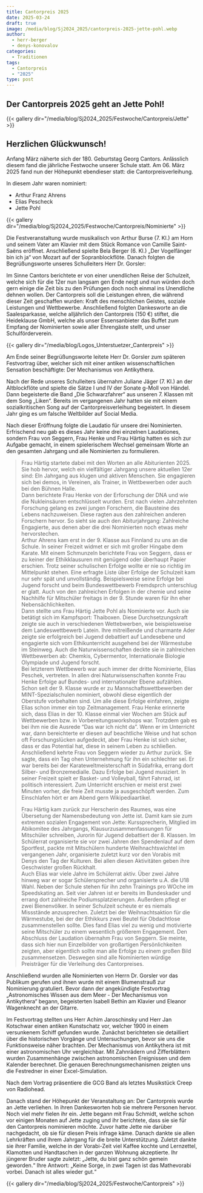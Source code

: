 ```yaml
---
title: Cantorpreis 2025
date: 2025-03-24
draft: true
image: /media/blog/Sj2024_2025/cantorpreis-2025-jette-pohl.webp
author:
  - herr-berger
  - denys-konovalov
categories:
  - Traditionen
tags:
  - Cantorpreis
  - "2025"
type: post
---
```

## Der Cantorpreis 2025 geht an Jette Pohl!

{{< gallery dir="/media/blog/Sj2024_2025/Festwoche/Cantorpreis/Jette" >}}

## Herzlichen Glückwunsch!

Anfang März näherte sich der 180. Geburtstag Georg Cantors. Anlässlich diesem fand die jährliche Festwoche unserer Schule statt. Am 06. März 2025 fand nun der Höhepunkt ebendieser statt: die Cantorpreisverleihung.

In diesem Jahr waren nominiert:

- Arthur Franz Ahrens
- Elias Pescheck
- Jette Pohl



{{< gallery dir="/media/blog/Sj2024_2025/Festwoche/Cantorpreis/Nominierte" >}}



Die Festveranstaltung wurde musikalisch von Arthur Burse (7. Kl.) am Horn und seinem Vater am Klavier mit dem Stück Romance von Camille Saint-Saëns eröffnet. Anschließend spielte Bela Berger (6. Kl.) „Der Vogelfänger bin ich ja“ von Mozart auf der Sopranblockflöte. Danach folgten die Begrüßungsworte unseres Schulleiters Herr Dr. Gorsler:

Im Sinne Cantors berichtete er von einer unendlichen Reise der Schulzeit, welche sich für die 12er nun langsam gen Ende neigt und nun würden doch gern einige die Zeit bis zu den Prüfungen doch noch einmal ins Unendliche dehnen wollen. Der Cantorpreis soll die Leistungen ehren, die während dieser Zeit geschaffen wurden: Kraft des menschlichen Geistes, soziale Leistungen und Wettbewerbe. Anschließend folgten Dankesworte an die Saalesparkasse, welche alljährlich den Cantorpreis (150 €) stiftet, die Heideklause GmbH, welche als unser Essensanbieter das Buffet zum Empfang der Nominierten sowie aller Ehrengäste stellt, und unser Schulförderverein.

{{< gallery dir="/media/blog/Logos_Unterstuetzer_Canterpreis" >}}

Am Ende seiner Begrüßungsworte leitete Herr Dr. Gorsler zum späteren Festvortrag über, welcher sich mit einer antiken wissenschaftlichen Sensation beschäftigte: Der Mechanismus von Antikythera.

Nach der Rede unseres Schulleiters übernahm Juliane Jäger (7. Kl.) an der Altblockflöte und spielte die Sätze I und IV der Sonate g-Moll von Händel. Dann begeisterte die Band „Die Schwarzfahrer“ aus unseren 7. Klassen mit dem Song „Liken“.  Bereits im vergangenen Jahr hatten sie mit einem sozialkritischen Song auf der Cantorpreisverleihung begeistert. In diesem Jahr ging es um falsche Weltbilder auf Social Media.

Nach dieser Eröffnung folgte die Laudatio für unsere drei Nominierten. Erfrischend neu gab es dieses Jahr keine drei einzelnen Laudationes, sondern Frau von Seggern, Frau Henke und Frau Härtig hatten es sich zur Aufgabe gemacht, in einem spielerischem Wechsel gemeinsam Worte an den gesamten Jahrgang und alle Nominierten zu formulieren.

> Frau Härtig startete dabei mit den Worten an alle Abiturienten 2025. Sie hob hervor, welch ein vielfältiger Jahrgang unsere aktuellen 12er sind: EIn Jahrgang aus klugen und aktiven Menschen. Sie engagieren sich bei demos, in Vereinen, als Trainer, in Wettbewerben oder auch bei den Bühnen Halle.  
> Dann berichtete Frau Henke von der Erforschung der DNA und wie die Nukleinsäuren entschlüsselt wurden. Erst nach vielen Jahrzehnten Forschung gelang es zwei jungen Forschern, die Bausteine des Lebens nachzuweisen. Diese ragten aus den zahlreichen anderen Forschern hervor. So sieht sie auch den Abiturjahrgang: Zahlreiche Engagierte, aus denen aber die drei Nominierten noch etwas mehr hervorstechen.  
> Arthur Ahrens kam erst in der 9. Klasse aus Finnland zu uns an die Schule. In seiner Freizeit widmet er sich mit großer Hingabe dem Karate. Mit einem Schmunzeln berichtete Frau von Seggern, dass er zu keiner der Ethikklausuren mit genügend oder überhaupt Papier erschien. Trotz seiner schulischen Erfolge wollte er nie so richtig im Mittelpunkt stehen. Eine erfragte Liste über Erfolge der Schulzeit kam nur sehr spät und unvollständig. Beispielsweise seine Erfolge bei Jugend forscht und beim Bundeswettbewerb Fremdsprch unterschlug er glatt. Auch von den zahlreichen Erfolgen in der chemie und seine Nachhilfe für Mitschüler freitags in der 9. Stunde waren für ihn eher Nebensächlichkeiten.  
> Dann stellte uns Frau Härtig Jette Pohl als Nominierte vor. Auch sie betätigt sich im Kampfsport: Thaiboxen. Diese Durchsetzungskraft zeigte sie auch in verschiedenen Wettebwerben, wie beispielsweise dem Landeswettbewerb Latein. Ihre mitreißende und charmante Ader zeigte sie erfolgreich bei Jugend debattiert auf Landesebene und engagierte sich vom Ethikunterricht ausgehend bei der Wärmestube im Steinweg. Auch die Naturwissenschaften deckte sie in zahlreichen Wettbewerben ab: Chemkis, Cybermentor, Internationale Biologie Olympiade und Jugend forscht.  
> Bei letzterem Wettbewerb war auch immer der dritte Nominierte, Elias Peschek, vertreten. In allen drei Naturwissenschaften konnte Frau Henke Erfolge auf Bundes- und internationaler Ebene aufzählen. Schon seit der 9. Klasse wurde er zu Mannschaftswettbewerben der MINT-Spezialschulen nominiert, obwohl diese eigentlich der Oberstufe vorbehalten sind. Um alle diese Erfolge einfahren, zeigte Elias schon immer ein top Zeitmanagement. Frau Henke erinnerte sich, dass Elias in der 10. Klasse einmal vier Wochen am Stück auf Wettbewerben bzw. in Vorbereitungsworkshops war. Trotzdem gab es bei ihm nie die Ausrede “Das war ich nicht da”. Wenn er im Unterricht war, dann bereichterte er diesen auf beachtliche Weise und hat schon oft Forschungslücken aufgedeckt, aber Frau Henke ist sich sicher, dass er das Potential hat, diese in seinem Leben zu schließen. Anschließend kehrte Frau von Seggern wieder zu Arthur zurück. Sie sagte, dass ein Tag ohen Unternehmung für ihn ein schlechter sei. Er war bereits bei der Karateweltmeisterschaft in Südafrika, errang dort Silber- und Bronzemedialle. Dazu Erfolge bei Jugend musiziert. In seiner Freizeit spielt er Basket- und Volleyball, fährt Fahrrad, ist politisch interessiert. Zum Unterricht erschien er meist erst zwei Minuten vorher, die freie Zeit musste ja ausgeschöpft werden. Zum Einschlafen hört er am Abend gern Wikipediaartikel.
>
> Frau Härtig kam zurück zur Herscherin des Raumes, was eine Übersetung der Namensbedeutung von Jette ist. Damit kam sie zum extremen sozialen Engagement von Jette: Kurssprecherin, Mitglied im Abikomitee des Jahrgangs, Klausurzusammenfassungen für Mitschüler schreiben, Jurorin für Jugend debattiert der 8. Klassen. Im Schülerrat organisierte sie vor zwei Jahren den Spendenlauf auf dem Sportfest, packte mit Mitschülern hunderte Weihnachtswichtel im vergangenen Jahr, organisierte zuletzt kurz vor den Vorabis mit Denys den Tag der Kulturen. Bei allen diesen Aktivitäten geben ihre Geschwister großen Rückhalt.  
> Auch Elias war viele Jahre im Schülerrat aktiv. Über zwei Jahre hinweg war er sogar Schülersprecher und organisierte u.A. die U18 Wahl. Neben der Schule stehen für ihn zehn Trainings pro WOche im Speedskating an. Seit vier Jahren ist er bereits im Bundeskader und errang dort zahlreiche Podiumsplatzierungen. Außerdem pflegt er zwei Bienenvölker. In seiner Schulzeit scheute er es niemals Missstände anzusprechen. Zuletzt bei der Weihnachtsaktion für die Wärmestube, bei der der Ethikkurs zwei Beutel für Obdachtlose zusammenstellen sollte. Dies fand Elias viel zu wenig und motivierte seine Mitschüler zu einem wesentlich größerem Engagement. Den Abschluss der Laudation übernahm Frau von Seggern. Sie meinte, dass sich hier nun Einzelbilder von großartigen Persönlichkeiten zeigten, aber eigentlich sollte man alle Erfolge zu einem großen Bild zusammensetzen. Deswegen sind alle Nominierten würdige Preisträger für die Verleihung des Cantorpreises.

Anschließend wurden alle Nominierten von Herrn Dr. Gorsler vor das Publikum gerufen und ihnen wurde mit einem Blumenstrauß zur Nominierung gratuliert. Bevor dann der angekündigte Festvortrag „Astronomisches Wissen aus dem Meer - Der Mechanismus von Antikythera“ begann, begeisterten Isabell Bethin am Klavier und Eleanor Wagenknecht an der Gitarre.

Im Festvortrag stellten uns Herr Achim Jaroschinsky und Herr Jan Kotschwar einen antiken Kunstschatz vor, welcher 1900 in einem versunkenem Schiff gefunden wurde. Zunächst berichteten sie detailliert über die historischen Vorgänge und Untersuchungen, bevor sie uns die Funktionsweise näher brachten. Der Mechanismus von Antikythera ist mit einer astronomischen Uhr vergleichbar. Mit Zahnrädern und Zifferblättern wurden Zusammenhänge zwischen astronomischen Ereignissen und dem Kalender berechnet. Die genauen Berechnungsmechanismen zeigten uns die Festredner in einer Excel-Simulation.

Nach dem Vortrag präsentiere die GCG Band als letztes Musikstück Creep von Radiohead.

Danach stand der Höhepunkt der Veranstaltung an: Der Cantorpreis wurde an Jette verliehen. In ihren Dankesworten hob sie mehrere Personen hervor. Noch viel mehr fielen ihr ein. Jette begann mit Frau Schmidt, welche schon vor einigen Monaten auf Jette zuging und ihr berichtete, dass sie sie für den Cantorpreis nominieren möchte. Zuvor hatte Jette nie darüber nachgedacht, ob sie für diesen Preis infrage käme. Danach dankte sie allen Lehrkräften und ihrem Jahrgang für die breite Unterstützung. Zuletzt dankte sie ihrer Familie, welche in der Vorabi-Zeit viel Kaffee kochte und Lernzettel, Klamotten und Handtaschen in der ganzen Wohnung akzeptierte. Ihr jüngerer Bruder sagte zuletzt: „Jette, du bist ganz schön gemein geworden.“ Ihre Antwort: „Keine Sorge, in zwei Tagen ist das Mathevorabi vorbei. Danach ist alles wieder gut.“

{{< gallery dir="/media/blog/Sj2024_2025/Festwoche/Cantorpreis" >}}
